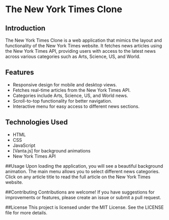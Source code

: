 # The New York Times Clone

## Introduction
The New York Times Clone is a web application that mimics the layout and functionality of the New York Times website. It fetches news articles using the New York Times API, providing users with access to the latest news across various categories such as Arts, Science, US, and World.

## Features
- Responsive design for mobile and desktop views.
- Fetches real-time articles from the New York Times API.
- Categories include Arts, Science, US, and World news.
- Scroll-to-top functionality for better navigation.
- Interactive menu for easy access to different news sections.

## Technologies Used
- HTML
- CSS
- JavaScript
- [Vanta.js] for background animations
- New York Times API

##Usage
Upon loading the application, you will see a beautiful background animation.
The main menu allows you to select different news categories.
Click on any article title to read the full article on the New York Times website.

##Contributing
Contributions are welcome! If you have suggestions for improvements or features, please create an issue or submit a pull request.

##License
This project is licensed under the MIT License. See the LICENSE file for more details.

